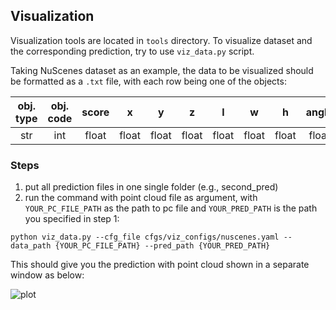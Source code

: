 ## Visualization

Visualization tools are located in ```tools``` directory. To visualize dataset and the corresponding prediction, try to
use ```viz_data.py``` script.

Taking NuScenes dataset as an example, the data to be visualized should be formatted as a ```.txt``` file, with each row being one of the objects:

| obj. type | obj. code | score | x | y | z | l | w | h | angle | vx | vy |
| :---: | :---: | :---: | :---: | :---: | :---: | :---: | :---: | :---: | :---: |  :---: |  :---: |
| str | int | float | float | float | float | float | float | float | float | float |  float |

### Steps

1. put all prediction files in one single folder (e.g., second_pred)
2. run the command with point cloud file as argument, with ```YOUR_PC_FILE_PATH``` as the path to pc file and ```YOUR_PRED_PATH``` is the path
   you specified in step 1:

```python viz_data.py --cfg_file cfgs/viz_configs/nuscenes.yaml --data_path {YOUR_PC_FILE_PATH} --pred_path {YOUR_PRED_PATH}```

This should give you the prediction with point cloud shown in a separate window as below:

![plot](./visual.png)